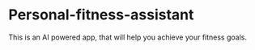 # Personal-fitness-assistant
This is an AI powered app, that will help you achieve your fitness goals.
